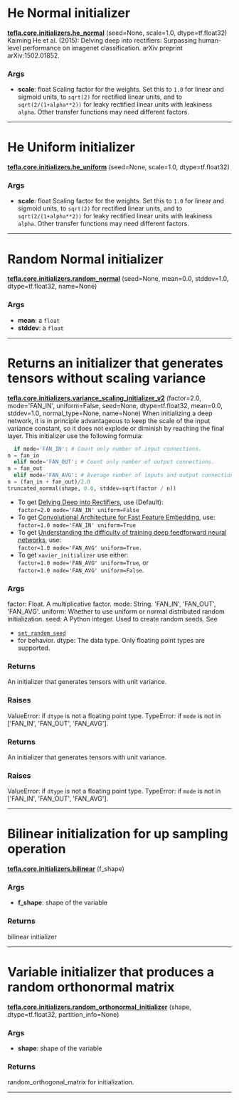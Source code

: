 # He Normal initializer

<span class="extra_h1"><span style="color:black;"><a href=https://github.com/openagi/tefla/blob/master/tefla/core/initializers.py#L11 target="_blank"><b>tefla.core.initializers.he_normal</b></a></span>  (seed=None,  scale=1.0,  dtype=tf.float32)</span>
Kaiming He et al. (2015): Delving deep into rectifiers: Surpassing human-level
performance on imagenet classification. arXiv preprint arXiv:1502.01852.

<h3>Args</h3>


 - **scale**: float
   Scaling factor for the weights. Set this to ``1.0`` for linear and
   sigmoid units, to ``sqrt(2)`` for rectified linear units, and
   to ``sqrt(2/(1+alpha**2))`` for leaky rectified linear units with
   leakiness ``alpha``. Other transfer functions may need different factors.

 ---------- 

# He Uniform initializer

<span class="extra_h1"><span style="color:black;"><a href=https://github.com/openagi/tefla/blob/master/tefla/core/initializers.py#L28 target="_blank"><b>tefla.core.initializers.he_uniform</b></a></span>  (seed=None,  scale=1.0,  dtype=tf.float32)</span>

<h3>Args</h3>


 - **scale**: float
   Scaling factor for the weights. Set this to ``1.0`` for linear and
   sigmoid units, to ``sqrt(2)`` for rectified linear units, and
   to ``sqrt(2/(1+alpha**2))`` for leaky rectified linear units with
   leakiness ``alpha``. Other transfer functions may need different factors.

 ---------- 

# Random Normal initializer

<span class="extra_h1"><span style="color:black;"><a href=https://github.com/openagi/tefla/blob/master/tefla/core/initializers.py#L43 target="_blank"><b>tefla.core.initializers.random_normal</b></a></span>  (seed=None,  mean=0.0,  stddev=1.0,  dtype=tf.float32,  name=None)</span>

<h3>Args</h3>


 - **mean**: a `float`
 - **stddev**: a `float`

 ---------- 

# Returns an initializer that generates tensors without scaling variance

<span class="extra_h1"><span style="color:black;"><a href=https://github.com/openagi/tefla/blob/master/tefla/core/initializers.py#L71 target="_blank"><b>tefla.core.initializers.variance_scaling_initializer_v2</b></a></span>  (factor=2.0,  mode='FAN_IN',  uniform=False,  seed=None,  dtype=tf.float32,  mean=0.0,  stddev=1.0,  normal_type=None,  name=None)</span>
When initializing a deep network, it is in principle advantageous to keep
the scale of the input variance constant, so it does not explode or diminish
by reaching the final layer. This initializer use the following formula:
```python
  if mode='FAN_IN': # Count only number of input connections.
n = fan_in
  elif mode='FAN_OUT': # Count only number of output connections.
n = fan_out
  elif mode='FAN_AVG': # Average number of inputs and output connections.
n = (fan_in + fan_out)/2.0
truncated_normal(shape, 0.0, stddev=sqrt(factor / n))
```
* To get [Delving Deep into Rectifiers](
   http://arxiv.org/pdf/1502.01852v1.pdf), use (Default):<br/>
  `factor=2.0 mode='FAN_IN' uniform=False`
* To get [Convolutional Architecture for Fast Feature Embedding](
   http://arxiv.org/abs/1408.5093), use:<br/>
  `factor=1.0 mode='FAN_IN' uniform=True`
* To get [Understanding the difficulty of training deep feedforward neural
  networks](http://jmlr.org/proceedings/papers/v9/glorot10a/glorot10a.pdf),
  use:<br/>
  `factor=1.0 mode='FAN_AVG' uniform=True.`
* To get `xavier_initializer` use either:<br/>
  `factor=1.0 mode='FAN_AVG' uniform=True`, or<br/>
  `factor=1.0 mode='FAN_AVG' uniform=False`.
<h3>Args</h3>


  factor: Float.  A multiplicative factor.
  mode: String.  'FAN_IN', 'FAN_OUT', 'FAN_AVG'.
  uniform: Whether to use uniform or normal distributed random initialization.
  seed: A Python integer. Used to create random seeds. See
 - [`set_random_seed`](../../api_docs/python/constant_op.md#set_random_seed)
 - for behavior.
  dtype: The data type. Only floating point types are supported.
<h3>Returns</h3>


  An initializer that generates tensors with unit variance.
<h3>Raises</h3>


  ValueError: if `dtype` is not a floating point type.
  TypeError: if `mode` is not in ['FAN_IN', 'FAN_OUT', 'FAN_AVG'].

<h3>Returns</h3>


  An initializer that generates tensors with unit variance.
<h3>Raises</h3>


  ValueError: if `dtype` is not a floating point type.
  TypeError: if `mode` is not in ['FAN_IN', 'FAN_OUT', 'FAN_AVG'].

 ---------- 

# Bilinear initialization for up sampling operation

<span class="extra_h1"><span style="color:black;"><a href=https://github.com/openagi/tefla/blob/master/tefla/core/initializers.py#L166 target="_blank"><b>tefla.core.initializers.bilinear</b></a></span>  (f_shape)</span>

<h3>Args</h3>


 - **f_shape**: shape of the variable

<h3>Returns</h3>


bilinear initializer

 ---------- 

# Variable initializer that produces a random orthonormal matrix

<span class="extra_h1"><span style="color:black;"><a href=https://github.com/openagi/tefla/blob/master/tefla/core/initializers.py#L194 target="_blank"><b>tefla.core.initializers.random_orthonormal_initializer</b></a></span>  (shape,  dtype=tf.float32,  partition_info=None)</span>

<h3>Args</h3>


 - **shape**: shape of the variable

<h3>Returns</h3>


random_orthogonal_matrix for initialization.

 ---------- 

